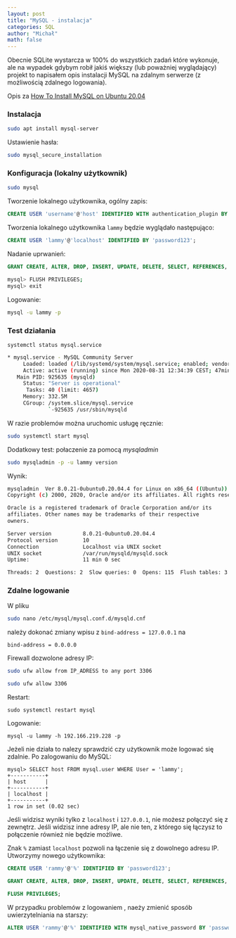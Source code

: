 ```yaml
---
layout: post
title: "MySQL - instalacja"
categories: SQL
author: "Michał"
math: false
---
```


Obecnie SQLite wystarcza w 100% do wszystkich zadań które wykonuje, ale na wypadek gdybym robił jakiś większy (lub poważniej wyglądający) projekt to napisałem opis instalacji MySQL na zdalnym serwerze (z możliwością zdalnego logowania).

Opis za [How To Install MySQL on Ubuntu 20.04](https://www.digitalocean.com/community/tutorials/how-to-install-mysql-on-ubuntu-20-04)

### Instalacja

```bash
sudo apt install mysql-server
```
Ustawienie hasła:

```bash
sudo mysql_secure_installation
```

### Konfiguracja (lokalny użytkownik)

```bash
sudo mysql
```

Tworzenie lokalnego użytkownika, ogólny zapis:

```sql
CREATE USER 'username'@'host' IDENTIFIED WITH authentication_plugin BY 'password';
```

Tworzenia lokalnego użytkownika `lammy` będzie wyglądało następująco: 
```sql
CREATE USER 'lammy'@'localhost' IDENTIFIED BY 'password123';
```

Nadanie uprwanień:

```sql
GRANT CREATE, ALTER, DROP, INSERT, UPDATE, DELETE, SELECT, REFERENCES, RELOAD on *.* TO 'lammy'@'localhost' WITH GRANT OPTION;
```

```bash
mysql> FLUSH PRIVILEGES;
mysql> exit
```

Logowanie: 
```bash
mysql -u lammy -p
```

### Test działania
```
systemctl status mysql.service
```

```bash
* mysql.service - MySQL Community Server
     Loaded: loaded (/lib/systemd/system/mysql.service; enabled; vendor prese>
     Active: active (running) since Mon 2020-08-31 12:34:39 CEST; 47min ago
   Main PID: 925635 (mysqld)
     Status: "Server is operational"
      Tasks: 40 (limit: 4657)
     Memory: 332.5M
     CGroup: /system.slice/mysql.service
             `-925635 /usr/sbin/mysqld
```

W razie problemów można uruchomic usługę ręcznie:

```bash
sudo systemctl start mysql
```

Dodatkowy test: połaczenie za pomocą *mysqladmin*

```bash
sudo mysqladmin -p -u lammy version

```
Wynik:

```bash
mysqladmin  Ver 8.0.21-0ubuntu0.20.04.4 for Linux on x86_64 ((Ubuntu))
Copyright (c) 2000, 2020, Oracle and/or its affiliates. All rights reserved.

Oracle is a registered trademark of Oracle Corporation and/or its
affiliates. Other names may be trademarks of their respective
owners.

Server version          8.0.21-0ubuntu0.20.04.4
Protocol version        10
Connection              Localhost via UNIX socket
UNIX socket             /var/run/mysqld/mysqld.sock
Uptime:                 11 min 0 sec

Threads: 2  Questions: 2  Slow queries: 0  Opens: 115  Flush tables: 3  Open tables: 36  Queries per second avg: 0.003
```

### Zdalne logowanie

W pliku
```bash
sudo nano /etc/mysql/mysql.conf.d/mysqld.cnf
```
należy dokonać zmiany wpisu z `bind-address = 127.0.0.1` na 
```
bind-address = 0.0.0.0
```

Firewall dozwolone adresy IP:
```bash
sudo ufw allow from IP_ADRESS to any port 3306

sudo ufw allow 3306
```
Restart:
```
sudo systemctl restart mysql
```

Logowanie:
```
mysql -u lammy -h 192.166.219.228 -p
```

Jeżeli nie działa to nalezy sprawdzić czy użytkownik może logować się zdalnie. Po zalogowaniu do MySQL:

```
mysql> SELECT host FROM mysql.user WHERE User = 'lammy';
+-----------+
| host      |
+-----------+
| localhost |
+-----------+
1 row in set (0.02 sec)
```

Jeśli widzisz wyniki tylko z `localhost` i `127.0.0.1`, nie możesz połączyć się z zewnętrz. Jeśli widzisz inne adresy IP, ale nie ten, z którego się łączysz to połączenie również nie będzie możliwe.

Znak `%` zamiast `localhost` pozwoli na łączenie się z dowolnego adresu IP. Utworzymy nowego użytkownika: 
```sql
CREATE USER 'rammy'@'%' IDENTIFIED BY 'password123';

GRANT CREATE, ALTER, DROP, INSERT, UPDATE, DELETE, SELECT, REFERENCES, RELOAD on *.* TO 'rammy'@'%' WITH GRANT OPTION;

FLUSH PRIVILEGES;

```

W przypadku problemów z logowaniem , naeży zmienić sposób uwierzytelniania na starszy:

```sql
ALTER USER 'rammy'@'%' IDENTIFIED WITH mysql_native_password BY 'password123';
```


